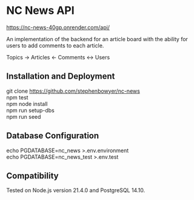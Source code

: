 # NC News API

https://nc-news-40gp.onrender.com/api/
  
An implementation of the backend for an article board with the ability for users to add comments to each article.
  
Topics -> Articles <- Comments <-> Users


## Installation and Deployment
git clone https://github.com/stephenbowyer/nc-news  
npm test  
npm node install  
npm run setup-dbs  
npm run seed

## Database Configuration
echo PGDATABASE=nc_news >.env.environment  
echo PGDATABASE=nc_news_test >.env.test

## Compatibility
Tested on Node.js version 21.4.0 and PostgreSQL 14.10.

